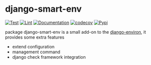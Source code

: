 # django-smart-env

[![Test](https://github.com/unicef/django-smart-env/actions/workflows/test.yml/badge.svg)](https://github.com/unicef/django-smart-env/actions/workflows/test.yml)
[![Lint](https://github.com/unicef/django-smart-env/actions/workflows/lint.yml/badge.svg)](https://github.com/unicef/django-smart-env/actions/workflows/lint.yml)
[![Documentation](https://github.com/unicef/django-smart-env/actions/workflows/docs.yml/badge.svg)](https://github.com/unicef/django-smart-env/actions/workflows/docs.yml)
[![codecov](https://codecov.io/github/unicef/django-smart-env/branch/develop/graph/badge.svg?token=3ZmxTFfYra)](https://codecov.io/github/unicef/django-smart-env)
[![Pypi](https://badge.fury.io/py/django-smart-env.svg)](https://badge.fury.io/py/django-smart-env)



package django-smart-env is a small add-on to the [django-environ](https://django-environ.readthedocs.io/en/latest/), it provides some extra features

- extend configuration
- management command
- django check framework integration

